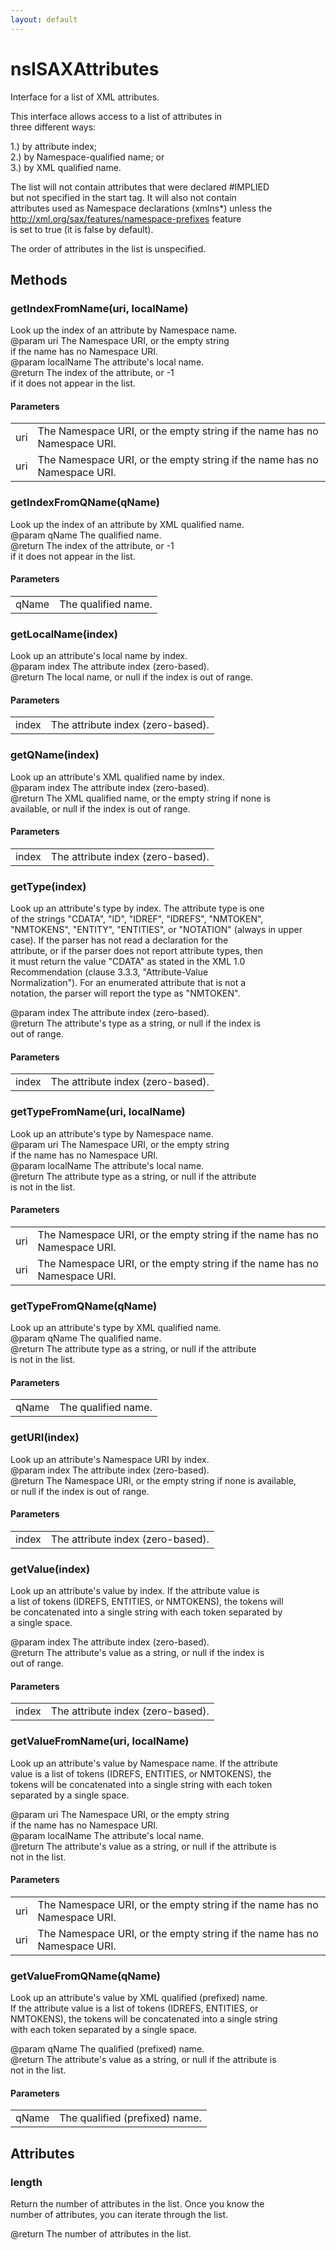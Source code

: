 ```yaml
---
layout: default
---
```


# nsISAXAttributes #
  
Interface for a list of XML attributes.  
  
This interface allows access to a list of attributes in  
three different ways:  
  
1.) by attribute index;  
2.) by Namespace-qualified name; or  
3.) by XML qualified name.  
  
The list will not contain attributes that were declared #IMPLIED  
but not specified in the start tag.  It will also not contain  
attributes used as Namespace declarations (xmlns*) unless the  
http://xml.org/sax/features/namespace-prefixes feature  
is set to true (it is false by default).  
  
The order of attributes in the list is unspecified.  
  

## Methods ##

### getIndexFromName(uri, localName) ###
  
Look up the index of an attribute by Namespace name.  
@param uri The Namespace URI, or the empty string  
           if the name has no Namespace URI.  
@param localName The attribute's local name.  
@return The index of the attribute, or -1  
        if it does not appear in the list.  
  

#### Parameters ####

<table>

<tr>
<td>uri</td>
<td>The Namespace URI, or the empty string  
           if the name has no Namespace URI.  
</td>
</tr>

<tr>
<td>uri</td>
<td>The Namespace URI, or the empty string  
           if the name has no Namespace URI.  
</td>
</tr>

</table>

### getIndexFromQName(qName) ###
  
Look up the index of an attribute by XML qualified name.  
@param qName The qualified name.  
@return The index of the attribute, or -1  
        if it does not appear in the list.  
  

#### Parameters ####

<table>

<tr>
<td>qName</td>
<td>The qualified name.  
</td>
</tr>

</table>

### getLocalName(index) ###
  
Look up an attribute's local name by index.  
@param index The attribute index (zero-based).  
@return The local name, or null if the index is out of range.  
  

#### Parameters ####

<table>

<tr>
<td>index</td>
<td>The attribute index (zero-based).  
</td>
</tr>

</table>

### getQName(index) ###
  
Look up an attribute's XML qualified name by index.  
@param index The attribute index (zero-based).  
@return The XML qualified name, or the empty string if none is  
        available, or null if the index is out of range.  
  

#### Parameters ####

<table>

<tr>
<td>index</td>
<td>The attribute index (zero-based).  
</td>
</tr>

</table>

### getType(index) ###
  
Look up an attribute's type by index. The attribute type is one  
of the strings "CDATA", "ID", "IDREF", "IDREFS", "NMTOKEN",  
"NMTOKENS", "ENTITY", "ENTITIES", or "NOTATION" (always in upper  
case). If the parser has not read a declaration for the  
attribute, or if the parser does not report attribute types, then  
it must return the value "CDATA" as stated in the XML 1.0  
Recommendation (clause 3.3.3, "Attribute-Value  
Normalization"). For an enumerated attribute that is not a  
notation, the parser will report the type as "NMTOKEN".  
  
@param index The attribute index (zero-based).  
@return The attribute's type as a string, or null if the index is  
        out of range.  
  

#### Parameters ####

<table>

<tr>
<td>index</td>
<td>The attribute index (zero-based).  
</td>
</tr>

</table>

### getTypeFromName(uri, localName) ###
  
Look up an attribute's type by Namespace name.  
@param uri The Namespace URI, or the empty string  
            if the name has no Namespace URI.  
@param localName The attribute's local name.  
@return The attribute type as a string, or null if the attribute  
        is not in the list.  
  

#### Parameters ####

<table>

<tr>
<td>uri</td>
<td>The Namespace URI, or the empty string  
            if the name has no Namespace URI.  
</td>
</tr>

<tr>
<td>uri</td>
<td>The Namespace URI, or the empty string  
            if the name has no Namespace URI.  
</td>
</tr>

</table>

### getTypeFromQName(qName) ###
  
Look up an attribute's type by XML qualified name.  
@param qName The qualified name.  
@return The attribute type as a string, or null if the attribute  
        is not in the list.  
  

#### Parameters ####

<table>

<tr>
<td>qName</td>
<td>The qualified name.  
</td>
</tr>

</table>

### getURI(index) ###
  
Look up an attribute's Namespace URI by index.  
@param index The attribute index (zero-based).  
@return The Namespace URI, or the empty string if none is available,  
        or null if the index is out of range.  
  

#### Parameters ####

<table>

<tr>
<td>index</td>
<td>The attribute index (zero-based).  
</td>
</tr>

</table>

### getValue(index) ###
  
Look up an attribute's value by index.  If the attribute value is  
a list of tokens (IDREFS, ENTITIES, or NMTOKENS), the tokens will  
be concatenated into a single string with each token separated by  
a single space.  
  
@param index The attribute index (zero-based).  
@return The attribute's value as a string, or null if the index is  
        out of range.  
  

#### Parameters ####

<table>

<tr>
<td>index</td>
<td>The attribute index (zero-based).  
</td>
</tr>

</table>

### getValueFromName(uri, localName) ###
  
Look up an attribute's value by Namespace name.  If the attribute  
value is a list of tokens (IDREFS, ENTITIES, or NMTOKENS), the  
tokens will be concatenated into a single string with each token  
separated by a single space.  
  
@param uri The Namespace URI, or the empty string  
            if the name has no Namespace URI.  
@param localName The attribute's local name.  
@return The attribute's value as a string, or null if the attribute is  
        not in the list.  
  

#### Parameters ####

<table>

<tr>
<td>uri</td>
<td>The Namespace URI, or the empty string  
            if the name has no Namespace URI.  
</td>
</tr>

<tr>
<td>uri</td>
<td>The Namespace URI, or the empty string  
            if the name has no Namespace URI.  
</td>
</tr>

</table>

### getValueFromQName(qName) ###
  
Look up an attribute's value by XML qualified (prefixed) name.  
If the attribute value is a list of tokens (IDREFS, ENTITIES, or  
NMTOKENS), the tokens will be concatenated into a single string  
with each token separated by a single space.  
  
@param qName The qualified (prefixed) name.  
@return The attribute's value as a string, or null if the attribute is  
        not in the list.  
  

#### Parameters ####

<table>

<tr>
<td>qName</td>
<td>The qualified (prefixed) name.  
</td>
</tr>

</table>

## Attributes ##

### length ###
  
Return the number of attributes in the list. Once you know the  
number of attributes, you can iterate through the list.  
  
@return The number of attributes in the list.  
  
